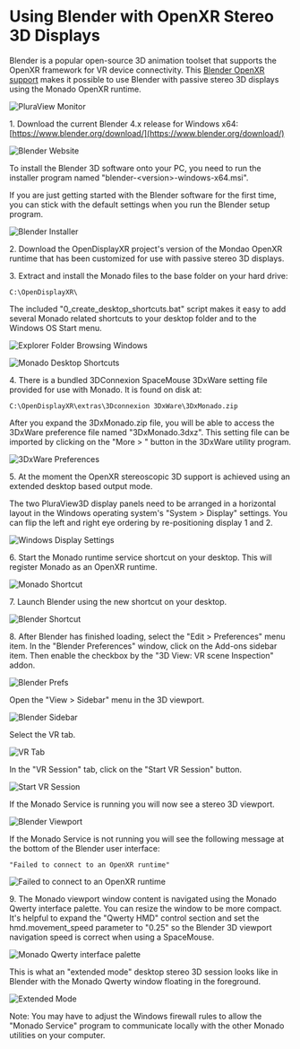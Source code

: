 # **Using Blender with OpenXR Stereo 3D Displays**

Blender is a popular open-source 3D animation toolset that supports the OpenXR framework for VR device connectivity. This [Blender OpenXR support](https://docs.blender.org/manual/en/4.1/addons/3d_view/vr_scene_inspection.html) makes it possible to use Blender with passive stereo 3D displays using the Monado OpenXR runtime.

![PluraView Monitor](Images/blender_image8.png)

1\. Download the current Blender 4.x release for Windows x64:  
[https://www.blender.org/download/](https://www.blender.org/download/)

![Blender Website](Images/blender_image10.png)

To install the Blender 3D software onto your PC, you need to run the installer program named "blender-\<version\>-windows-x64.msi".

If you are just getting started with the Blender software for the first time, you can stick with the default settings when you run the Blender setup program.

![Blender Installer](Images/blender_image7.png)

2\. Download the OpenDisplayXR project's version of the Mondao OpenXR runtime that has been customized for use with passive stereo 3D displays.

3\. Extract and install the Monado files to the base folder on your hard drive:

	C:\OpenDisplayXR\

The included "0\_create\_desktop\_shortcuts.bat" script makes it easy to add several Monado related shortcuts to your desktop folder and to the Windows OS Start menu.

![Explorer Folder Browsing Windows](Images/blender_image4.png)

![Monado Desktop Shortcuts](Images/blender_image5.png)

4\. There is a bundled 3DConnexion SpaceMouse 3DxWare setting file provided for use with Monado. It is found on disk at:

	C:\OpenDisplayXR\extras\3Dconnexion 3DxWare\3DxMonado.zip

After you expand the 3DxMonado.zip file, you will be able to access the 3DxWare preference file named "3DxMonado.3dxz". This setting file can be imported by clicking on the "More \> " button in the 3DxWare utility program.

![3DxWare Preferences](Images/blender_image2.png)

5\. At the moment the OpenXR stereoscopic 3D support is achieved using an extended desktop based output mode.

The two PluraView3D display panels need to be arranged in a horizontal layout in the Windows operating system's "System \> Display" settings. You can flip the left and right eye ordering by re-positioning display 1 and 2\.

![Windows Display Settings](Images/blender_image1.png)

6\. Start the Monado runtime service shortcut on your desktop. This will register Monado as an OpenXR runtime.

![Monado Shortcut](Images/blender_image3.png)

7\. Launch Blender using the new shortcut on your desktop.

![Blender Shortcut](Images/blender_image6.png)

8\. After Blender has finished loading, select the "Edit \> Preferences" menu item. In the "Blender Preferences" window, click on the Add-ons sidebar item. Then enable the checkbox by the "3D View: VR scene Inspection" addon.

![Blender Prefs](Images/blender_image14.png)

Open the "View \> Sidebar" menu in the 3D viewport.

![Blender Sidebar](Images/blender_image16.png)

Select the VR tab.

![VR Tab](Images/blender_image12.png)

In the "VR Session" tab, click on the "Start VR Session" button.

![Start VR Session](Images/blender_image9.png)

If the Monado Service is running you will now see a stereo 3D viewport.  

![Blender Viewport](Images/blender_image17.png)

If the Monado Service is not running you will see the following message at the bottom of the Blender user interface:

	"Failed to connect to an OpenXR runtime"

![Failed to connect to an OpenXR runtime](Images/blender_image11.png)

9\. The Monado viewport window content is navigated using the Monado Qwerty interface palette. You can resize the window to be more compact. It's helpful to expand the "Qwerty HMD" control section and set the hmd.movement\_speed parameter to "0.25" so the Blender 3D viewport navigation speed is correct when using a SpaceMouse.

![Monado Qwerty interface palette](Images/blender_image13.png)

This is what an "extended mode" desktop stereo 3D session looks like in Blender with the Monado Qwerty window floating in the foreground.

![Extended Mode](Images/blender_image15.png)

Note: You may have to adjust the Windows firewall rules to allow the "Monado Service" program to communicate locally with the other Monado utilities on your computer.
